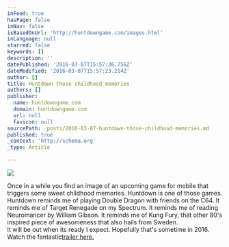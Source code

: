 ```yaml
---
inFeed: true
hasPage: false
inNav: false
isBasedOnUrl: 'http://huntdowngame.com/images.html'
inLanguage: null
starred: false
keywords: []
description: ''
datePublished: '2016-03-07T15:57:36.756Z'
dateModified: '2016-03-07T15:57:23.214Z'
author: []
title: Huntdown those childhood memories
authors: []
publisher:
  name: huntdowngame.com
  domain: huntdowngame.com
  url: null
  favicon: null
sourcePath: _posts/2016-03-07-huntdown-those-childhood-memories.md
published: true
_context: 'http://schema.org'
_type: Article

---
```

![](http://huntdowngame.com/images/huntdown_hoodlum_dolls_gang.jpg)

Once in a while you find an image of an upcoming game for mobile that triggers some sweet childhood memories. Huntdown is one of those games. Huntdown reminds me of playing Double Dragon with friends on the C64\. It reminds me of Target Renegade on my Spectrum. It reminds me of reading Neuromancer by William Gibson. It reminds me of Kung Fury, that other 80's inspired piece of awesomeness that also hails from Sweden.  
It will be out when its ready I expect. Hopefully that's sometime in 2016\.  
Watch the fantastic[trailer here.][0]

[0]: http://huntdowngame.com/